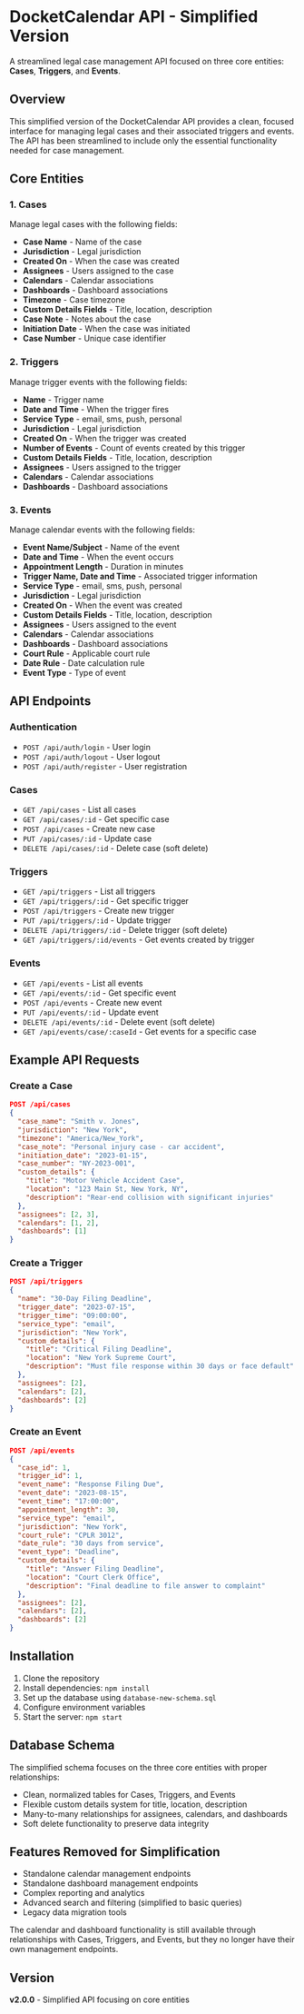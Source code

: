 # DocketCalendar API - Simplified Version

A streamlined legal case management API focused on three core entities: **Cases**, **Triggers**, and **Events**.

## Overview

This simplified version of the DocketCalendar API provides a clean, focused interface for managing legal cases and their associated triggers and events. The API has been streamlined to include only the essential functionality needed for case management.

## Core Entities

### 1. Cases
Manage legal cases with the following fields:
- **Case Name** - Name of the case
- **Jurisdiction** - Legal jurisdiction
- **Created On** - When the case was created
- **Assignees** - Users assigned to the case
- **Calendars** - Calendar associations
- **Dashboards** - Dashboard associations
- **Timezone** - Case timezone
- **Custom Details Fields** - Title, location, description
- **Case Note** - Notes about the case
- **Initiation Date** - When the case was initiated
- **Case Number** - Unique case identifier

### 2. Triggers
Manage trigger events with the following fields:
- **Name** - Trigger name
- **Date and Time** - When the trigger fires
- **Service Type** - email, sms, push, personal
- **Jurisdiction** - Legal jurisdiction
- **Created On** - When the trigger was created
- **Number of Events** - Count of events created by this trigger
- **Custom Details Fields** - Title, location, description
- **Assignees** - Users assigned to the trigger
- **Calendars** - Calendar associations
- **Dashboards** - Dashboard associations

### 3. Events
Manage calendar events with the following fields:
- **Event Name/Subject** - Name of the event
- **Date and Time** - When the event occurs
- **Appointment Length** - Duration in minutes
- **Trigger Name, Date and Time** - Associated trigger information
- **Service Type** - email, sms, push, personal
- **Jurisdiction** - Legal jurisdiction
- **Created On** - When the event was created
- **Custom Details Fields** - Title, location, description
- **Assignees** - Users assigned to the event
- **Calendars** - Calendar associations
- **Dashboards** - Dashboard associations
- **Court Rule** - Applicable court rule
- **Date Rule** - Date calculation rule
- **Event Type** - Type of event

## API Endpoints

### Authentication
- `POST /api/auth/login` - User login
- `POST /api/auth/logout` - User logout
- `POST /api/auth/register` - User registration

### Cases
- `GET /api/cases` - List all cases
- `GET /api/cases/:id` - Get specific case
- `POST /api/cases` - Create new case
- `PUT /api/cases/:id` - Update case
- `DELETE /api/cases/:id` - Delete case (soft delete)

### Triggers
- `GET /api/triggers` - List all triggers
- `GET /api/triggers/:id` - Get specific trigger
- `POST /api/triggers` - Create new trigger
- `PUT /api/triggers/:id` - Update trigger
- `DELETE /api/triggers/:id` - Delete trigger (soft delete)
- `GET /api/triggers/:id/events` - Get events created by trigger

### Events
- `GET /api/events` - List all events
- `GET /api/events/:id` - Get specific event
- `POST /api/events` - Create new event
- `PUT /api/events/:id` - Update event
- `DELETE /api/events/:id` - Delete event (soft delete)
- `GET /api/events/case/:caseId` - Get events for a specific case

## Example API Requests

### Create a Case
```json
POST /api/cases
{
  "case_name": "Smith v. Jones",
  "jurisdiction": "New York",
  "timezone": "America/New_York",
  "case_note": "Personal injury case - car accident",
  "initiation_date": "2023-01-15",
  "case_number": "NY-2023-001",
  "custom_details": {
    "title": "Motor Vehicle Accident Case",
    "location": "123 Main St, New York, NY",
    "description": "Rear-end collision with significant injuries"
  },
  "assignees": [2, 3],
  "calendars": [1, 2],
  "dashboards": [1]
}
```

### Create a Trigger
```json
POST /api/triggers
{
  "name": "30-Day Filing Deadline",
  "trigger_date": "2023-07-15",
  "trigger_time": "09:00:00",
  "service_type": "email",
  "jurisdiction": "New York",
  "custom_details": {
    "title": "Critical Filing Deadline",
    "location": "New York Supreme Court",
    "description": "Must file response within 30 days or face default"
  },
  "assignees": [2],
  "calendars": [2],
  "dashboards": [2]
}
```

### Create an Event
```json
POST /api/events
{
  "case_id": 1,
  "trigger_id": 1,
  "event_name": "Response Filing Due",
  "event_date": "2023-08-15",
  "event_time": "17:00:00",
  "appointment_length": 30,
  "service_type": "email",
  "jurisdiction": "New York",
  "court_rule": "CPLR 3012",
  "date_rule": "30 days from service",
  "event_type": "Deadline",
  "custom_details": {
    "title": "Answer Filing Deadline",
    "location": "Court Clerk Office",
    "description": "Final deadline to file answer to complaint"
  },
  "assignees": [2],
  "calendars": [2],
  "dashboards": [2]
}
```

## Installation

1. Clone the repository
2. Install dependencies: `npm install`
3. Set up the database using `database-new-schema.sql`
4. Configure environment variables
5. Start the server: `npm start`

## Database Schema

The simplified schema focuses on the three core entities with proper relationships:
- Clean, normalized tables for Cases, Triggers, and Events
- Flexible custom details system for title, location, description
- Many-to-many relationships for assignees, calendars, and dashboards
- Soft delete functionality to preserve data integrity

## Features Removed for Simplification

- Standalone calendar management endpoints
- Standalone dashboard management endpoints
- Complex reporting and analytics
- Advanced search and filtering (simplified to basic queries)
- Legacy data migration tools

The calendar and dashboard functionality is still available through relationships with Cases, Triggers, and Events, but they no longer have their own management endpoints.

## Version

**v2.0.0** - Simplified API focusing on core entities 